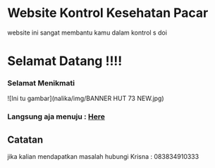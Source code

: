 # Website Kontrol Kesehatan Pacar
website ini sangat membantu kamu dalam kontrol s doi

# Selamat Datang !!!!

### Selamat Menikmati

![Ini tu gambar](nalika/img/BANNER HUT 73 NEW.jpg)


### Langsung aja menuju : [Here](https://colorlib.com/polygon/nalika/index.html)

## Catatan
jika kalian mendapatkan masalah hubungi
Krisna : 083834910333
